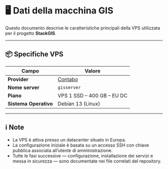 # 🖥️ Dati della macchina GIS

Questo documento descrive le caratteristiche principali della VPS utilizzata per il progetto **StackGIS**.

---

## 📦 Specifiche VPS

| Campo                  | Valore                                |
|------------------------|----------------------------------------|
| **Provider**           | [Contabo](https://contabo.com)        |
| **Nome server**        | `gisserver`                           |
| **Piano**              | VPS 1 SSD – 400 GB – EU DC            |
| **Sistema Operativo**  | Debian 13 (Linux)                     |

---

## ℹ️ Note

- La VPS è attiva presso un datacenter situato in Europa.  
- La configurazione iniziale è basata su un accesso SSH con chiave pubblica associata all’utente di amministrazione.  
- Tutte le fasi successive — configurazione, installazione dei servizi e messa in sicurezza — sono documentate nei file correlati del repository.
